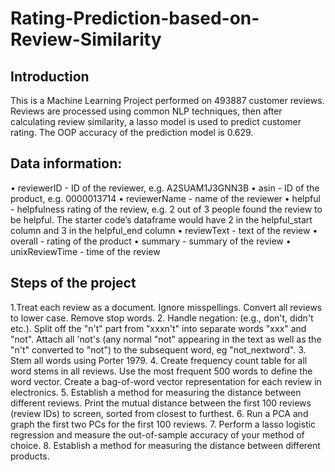 # Rating-Prediction-based-on-Review-Similarity

## Introduction
This is a Machine Learning Project performed on 493887 customer reviews. Reviews are processed using common NLP techniques, then after calculating review similarity, a lasso model is used to predict customer rating. The OOP accuracy of the prediction model is 0.629.

## Data information: 
• reviewerID - ID of the reviewer, e.g. A2SUAM1J3GNN3B 
• asin - ID of the product, e.g. 0000013714 
• reviewerName - name of the reviewer 
• helpful - helpfulness rating of the review, e.g. 2 out of 3 people found the review to be helpful. The starter code’s dataframe would have 2 in the helpful_start column and 3 in the helpful_end column 
• reviewText - text of the review 
• overall - rating of the product 
• summary - summary of the review 
• unixReviewTime - time of the review 

## Steps of the project
1.Treat each review as a document. Ignore misspellings. Convert all reviews to lower case. Remove stop words. 
2. Handle negation: (e.g., don't, didn't etc.). Split off the "n't" part from "xxxn't" into separate words "xxx" and 
"not". Attach all 'not's (any normal "not" appearing in the text as well as the "n't" converted to "not") to the subsequent word, eg "not_nextword". 
3. Stem all words using Porter 1979. 
4. Create frequency count table for all word stems in all reviews. Use the most frequent 500 words to define the word vector. Create a bag-of-word vector representation for each review in electronics. 
5. Establish a method for measuring the distance between different reviews. Print the mutual distance between the first 100 reviews (review IDs) to screen, sorted from closest to furthest. 
6. Run a PCA and graph the first two PCs for the first 100 reviews.
7. Perform a lasso logistic regression and measure the out-of-sample accuracy of your method of choice. 
8. Establish a method for measuring the distance between different products. 
